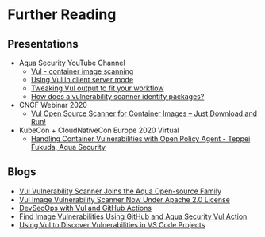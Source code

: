 # Further Reading

## Presentations
- Aqua Security YouTube Channel
    - [Vul - container image scanning][intro]
    - [Using Vul in client server mode][server]
    - [Tweaking Vul output to fit your workflow][tweaking]
    - [How does a vulnerability scanner identify packages?][identify]
- CNCF Webinar 2020
    - [Vul Open Source Scanner for Container Images – Just Download and Run!][cncf]
- KubeCon + CloudNativeCon Europe 2020 Virtual
    - [Handling Container Vulnerabilities with Open Policy Agent - Teppei Fukuda, Aqua Security][kubecon]
  
## Blogs
- [Vul Vulnerability Scanner Joins the Aqua Open-source Family][join]
- [Vul Image Vulnerability Scanner Now Under Apache 2.0 License][license]
- [DevSecOps with Vul and GitHub Actions][actions]
- [Find Image Vulnerabilities Using GitHub and Aqua Security Vul Action][actions2]
- [Using Vul to Discover Vulnerabilities in VS Code Projects][vscode]

[intro]: https://www.youtube.com/watch?v=AzOBGm7XxOA
[cncf]: https://www.youtube.com/watch?v=XnYxX9uueoQ
[server]: https://www.youtube.com/watch?v=tNQ-VlahtYM
[kubecon]: https://www.youtube.com/watch?v=WKE2XNZ2zr4
[identify]: https://www.youtube.com/watch?v=PaMnzeHBa8M
[tweaking]: https://www.youtube.com/watch?v=wFIGUjcRLnU

[join]: https://blog.aquasec.com/vul-vulnerability-scanner-joins-aqua-family
[license]: https://blog.aquasec.com/vul-open-source-vulnerability-scanner-apache2.0-license
[actions]: https://blog.aquasec.com/devsecops-with-vul-github-actions
[actions2]: https://blog.aquasec.com/github-vulnerability-scanner-vul
[vscode]: https://blog.aquasec.com/vul-open-source-vulnerability-scanner-vs-code
